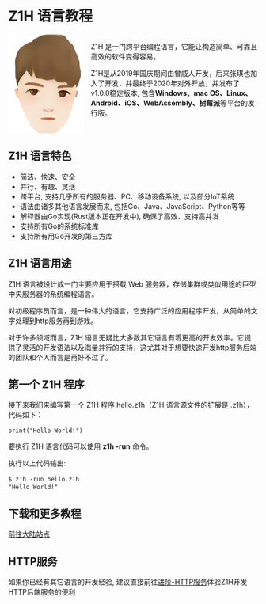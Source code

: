 # Z1H 语言教程

<script type="text/javascript">
	window.addEventListener('load', function(){
		[].slice.call(document.querySelectorAll('a')).forEach(function(e){
			switch (e.innerText) {
				case 'View project on\nGitHub':
					e.innerHTML = '<small>响应慢? 前往</small> 大陆站点';
					break;
				case 'Download\n.zip file':
					e.innerHTML = '<small>大陆站</small>下载';
					break;
				case 'Download\n.tar.gz file':
					e.innerHTML = '<small>Github站</small>下载';
					break;
				case 'GitHub Pages':
					e.parentElement.style.display = "none";
					break;
			}
		});
	});
</script>
<div style="display: flex; flex-direction: row;">
	<img src="/favicon.ico" alt="logo" height="200" />
	<div style="margin-left: 16px;">
<p>Z1H 是一门跨平台编程语言，它能让构造简单、可靠且高效的软件变得容易。</p>
<p>Z1H是从2019年国庆期间由曾威人开发，后来张琪也加入了开发，并最终于2020年对外开放，并发布了v1.0.0稳定版本, 包含<strong>Windows、mac OS、Linux、Android、iOS、WebAssembly、树莓派</strong>等平台的发行版。</p>
	</div>
</div>


## Z1H 语言特色

- 简洁、快速、安全
- 并行、有趣、灵活
- 跨平台, 支持几乎所有的服务器、PC、移动设备系统, 以及部分IoT系统
- 语法由诸多其他语言发展而来, 包括Go、Java、JavaScript、Python等等
- 解释器由Go实现(Rust版本正在开发中), 确保了高效、支持高并发
- 支持所有Go的系统标准库
- 支持所有用Go开发的第三方库

## Z1H 语言用途

Z1H 语言被设计成一门主要应用于搭载 Web 服务器，存储集群或类似用途的巨型中央服务器的系统编程语言。

对初级程序员而言，是一种伟大的语言，它支持广泛的应用程序开发，从简单的文字处理到http服务再到游戏。

对于许多领域而言，Z1H 语言无疑比大多数其它语言有着更高的开发效率。它提供了灵活的开发语法以及海量并行的支持，这尤其对于想要快速开发http服务后端的团队和个人而言是再好不过了。

## 第一个 Z1H 程序

接下来我们来编写第一个 Z1H 程序 hello.z1h（Z1H 语言源文件的扩展是 .z1h），代码如下：

```
print("Hello World!")
```

要执行 Z1H 语言代码可以使用 **z1h -run** 命令。

执行以上代码输出:

```
$ z1h -run hello.z1h 
"Hello World!"
```

## 下载和更多教程


[前往大陆站点](https://z1h.zwei.ren/)


## HTTP服务

如果你已经有其它语言的开发经验, 建议直接前往[进阶-HTTP服务](https://z1h.zwei.ren/doc/020.html)体验Z1H开发HTTP后端服务的便利
